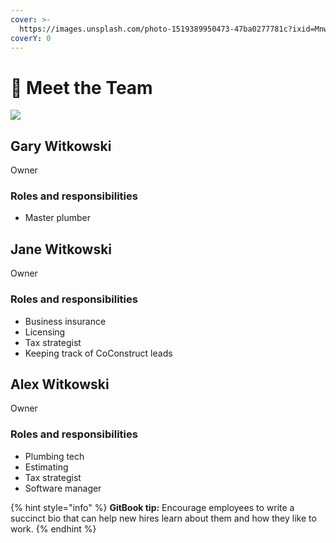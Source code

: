 ```yaml
---
cover: >-
  https://images.unsplash.com/photo-1519389950473-47ba0277781c?ixid=MnwxMjA3fDB8MHxwaG90by1wYWdlfHx8fGVufDB8fHx8&ixlib=rb-1.2.1&auto=format&fit=crop&w=2970&q=80
coverY: 0
---
```


# 👋 Meet the Team


 ![](https://images.squarespace-cdn.com/content/v1/5f1a1b1aa261bd312904ad74/a473be59-2b28-4bea-99e1-f9604637a589/family.jpg?format=1000w)

## Gary Witkowski

Owner

### Roles and responsibilities
* Master plumber

## Jane Witkowski

Owner

### Roles and responsibilities
* Business insurance
* Licensing
* Tax strategist
* Keeping track of CoConstruct leads

## Alex Witkowski

Owner

### Roles and responsibilities
* Plumbing tech
* Estimating
* Tax strategist
* Software manager

{% hint style="info" %}
**GitBook tip:** Encourage employees to write a succinct bio that can help new hires learn about them and how they like to work.
{% endhint %}
